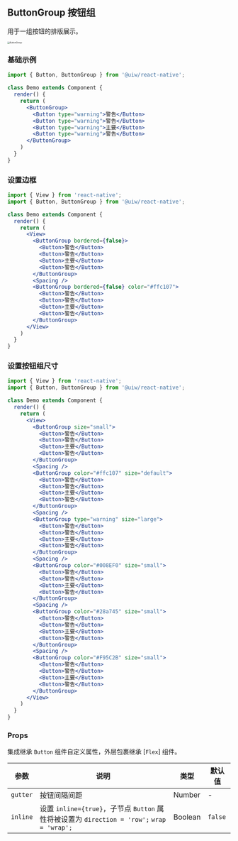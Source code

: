 ButtonGroup 按钮组
---

用于一组按钮的排版展示。

<img src='https://user-images.githubusercontent.com/57083007/137632086-8441bd1b-e8f9-4c15-828d-ad86310fdb72.png' alt='ButtonGroup' style='zoom:33%;' />

### 基础示例

<!--DemoStart--> 
```jsx
import { Button, ButtonGroup } from '@uiw/react-native';

class Demo extends Component {
  render() {
    return (
      <ButtonGroup>
        <Button type="warning">警告</Button>
        <Button type="warning">警告</Button>
        <Button type="warning">主要</Button>
        <Button type="warning">警告</Button>
      </ButtonGroup>
    )
  }
}
```
<!--End-->

### 设置边框

<!--DemoStart--> 
```jsx
import { View } from 'react-native';
import { Button, ButtonGroup } from '@uiw/react-native';

class Demo extends Component {
  render() {
    return (
      <View>
        <ButtonGroup bordered={false}>
          <Button>警告</Button>
          <Button>警告</Button>
          <Button>主要</Button>
          <Button>警告</Button>
        </ButtonGroup>
        <Spacing />
        <ButtonGroup bordered={false} color="#ffc107">
          <Button>警告</Button>
          <Button>警告</Button>
          <Button>主要</Button>
          <Button>警告</Button>
        </ButtonGroup>
      </View>
    )
  }
}
```
<!--End-->

### 设置按钮组尺寸

<!--DemoStart--> 
```jsx
import { View } from 'react-native';
import { Button, ButtonGroup } from '@uiw/react-native';

class Demo extends Component {
  render() {
    return (
      <View>
        <ButtonGroup size="small">
          <Button>警告</Button>
          <Button>警告</Button>
          <Button>主要</Button>
          <Button>警告</Button>
        </ButtonGroup>
        <Spacing />
        <ButtonGroup color="#ffc107" size="default">
          <Button>警告</Button>
          <Button>警告</Button>
          <Button>主要</Button>
          <Button>警告</Button>
        </ButtonGroup>
        <Spacing />
        <ButtonGroup type="warning" size="large">
          <Button>警告</Button>
          <Button>警告</Button>
          <Button>主要</Button>
          <Button>警告</Button>
        </ButtonGroup>
        <Spacing />
        <ButtonGroup color="#008EF0" size="small">
          <Button>警告</Button>
          <Button>警告</Button>
          <Button>主要</Button>
          <Button>警告</Button>
        </ButtonGroup>
        <Spacing />
        <ButtonGroup color="#28a745" size="small">
          <Button>警告</Button>
          <Button>警告</Button>
          <Button>主要</Button>
          <Button>警告</Button>
        </ButtonGroup>
        <Spacing />
        <ButtonGroup color="#F95C2B" size="small">
          <Button>警告</Button>
          <Button>警告</Button>
          <Button>主要</Button>
          <Button>警告</Button>
        </ButtonGroup>
      </View>
    )
  }
}
```
<!--End-->


### Props

集成继承 `Button` 组件自定义属性，外层包裹继承 [`Flex`] 组件。

| 参数 | 说明 | 类型 | 默认值 |
|------|------|-----|------|
| `gutter` | 按钮间隔间距 | Number | - |
| `inline` | 设置 `inline={true}`，子节点 `Button` 属性将被设置为 `direction = 'row';` `wrap = 'wrap';` | Boolean | `false` |
